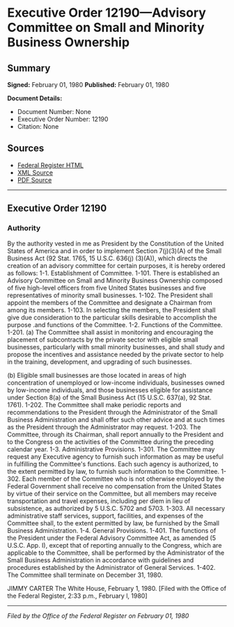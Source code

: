 # Executive Order 12190—Advisory Committee on Small and Minority Business Ownership

## Summary

**Signed:** February 01, 1980
**Published:** February 01, 1980

**Document Details:**
- Document Number: None
- Executive Order Number: 12190
- Citation: None

## Sources
- [Federal Register HTML](https://www.presidency.ucsb.edu/documents/executive-order-12190-advisory-committee-small-and-minority-business-ownership)
- [XML Source](None)
- [PDF Source](None)

---

## Executive Order 12190

### Authority

By the authority vested in me as President by the Constitution of the United States of America and in order to implement Section 7(j)(3)(A) of the Small Business Act (92 Stat. 1765, 15 U.S.C. 636(j) (3)(A)), which directs the creation of an advisory committee for certain purposes, it is hereby ordered as follows:
1-1. Establishment of Committee.
1-101. There is established an Advisory Committee on Small and Minority Business Ownership composed of five high-level officers from five United States businesses and five representatives of minority small businesses.
1-102. The President shall appoint the members of the Committee and designate a Chairman from among its members.
1-103. In selecting the members, the President shall give due consideration to the particular skills desirable to accomplish the purpose .and functions of the Committee.
1-2. Functions of the Committee.
1-201. (a) The Committee shall assist in monitoring and encouraging the placement of subcontracts by the private sector with eligible small businesses, particularly with small minority businesses, and shall study and propose the incentives and assistance needed by the private sector to help in the training, development, and upgrading of such businesses.

(b) Eligible small businesses are those located in areas of high concentration of unemployed or low-income individuals, businesses owned by low-income individuals, and those businesses eligible for assistance under Section 8(a) of the Small Business Act (15 U.S.C. 637(a), 92 Stat. 1761).
1-202. The Committee shall make periodic reports and recommendations to the President through the Administrator of the Small Business Administration and shall offer such other advice and at such times as the President through the Administrator may request.
1-203. The Committee, through its Chairman, shall report annually to the President and to the Congress on the activities of the Committee during the preceding calendar year.
1-3. Administrative Provisions.
1-301. The Committee may request any Executive agency to furnish such information as may be useful in fulfilling the Committee's functions. Each such agency is authorized, to the extent permitted by law, to furnish such information to the Committee.
1-302. Each member of the Committee who is not otherwise employed by the Federal Government shall receive no compensation from the United States by virtue of their service on the Committee, but all members may receive transportation and travel expenses, including per diem in lieu of subsistence, as authorized by 5 U.S.C. 5702 and 5703.
1-303. All necessary administrative staff services, support, facilities, and expenses of the Committee shall, to the extent permitted by law, be furnished by the Small Business Administration.
1-4. General Provisions.
1-401. The functions of the President under the Federal Advisory Committee Act, as amended (5 U.S.C. App. I), except that of reporting annually to the Congress, which are applicable to the Committee, shall be performed by the Administrator of the Small Business Administration in accordance with guidelines and procedures established by the Administrator of General Services.
1-402. The Committee shall terminate on December 31, 1980.

JIMMY CARTER
The White House,
February 1, 1980.
[Filed with the Office of the Federal Register, 2:33 p.m., February l, 1980]

---

*Filed by the Office of the Federal Register on February 01, 1980*
